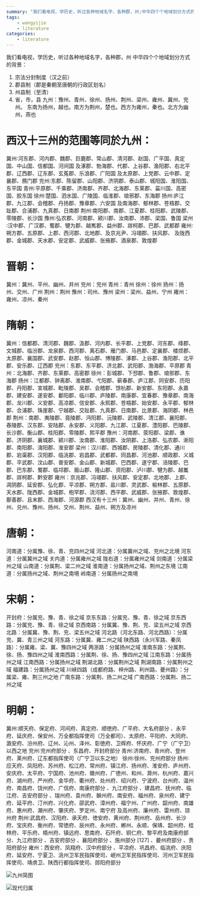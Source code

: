 ```yaml
---
summary: "我们看电视，学历史，听过各种地域名字，各种郡，州;中华四个个地域划分方式的背景"
tags:
    - wangyijie
    - literature
categories:
    - literature
---
```

我们看电视，学历史，听过各种地域名字，各种郡，州
中华四个个地域划分方式的背景：
1. 宗法分封制度（汉之前）
2. 郡县制（郡是秦朝至唐朝的行政区划名）
3. 州县制（至清）
4. 省，市，县
九州：豫州、青州、徐州、扬州、荆州、梁州、雍州、冀州、兖州。
东南为扬州，越也。南方为荆州，楚也。西方为雍州，秦也。北方为幽州，燕也  

# 西汉十三州的范围等同於九州： 
冀州∶河东郡、河内郡、魏郡、巨鹿郡、常山郡、清河郡、赵国、广平国、真定国、中山国、信都国、河间国  及涿郡、勃海郡、代郡、上谷郡、渔阳郡、右北平郡、辽西郡、辽东郡、玄菟郡、乐浪郡、广阳国  及太原郡、上党郡、云中郡、定襄郡、鴈门郡
兖州∶东郡、陈留郡、山阳郡、济阴郡、泰山郡、城阳国、淮阳国、东平国
青州∶平原郡、千乘郡、济南郡、齐郡、北海郡、东莱郡、菑川国、高密国、胶东国 
徐州∶楚国、泗水国、广陵国、临淮郡、琅邪郡、东海郡 
扬州∶庐江郡、九江郡、会稽郡、丹扬郡、豫章郡、六安国 及南海郡、郁林郡、苍梧郡、交趾郡、合浦郡、九真郡、日南郡 
荆州∶南阳郡、南郡、江夏郡、桂阳郡、武陵郡、零陵郡、长沙国 
豫州∶弘农郡、河南郡、颍川郡、汝南郡、沛郡、梁国、鲁国 
梁州∶汉中郡、广汉郡、蜀郡、犍为郡、越嶲郡、益州郡、牂柯郡、巴郡、武都郡
雍州∶朔方郡、五原郡、上郡、西河郡、北地郡、及京兆尹、冯翊郡、扶风郡、  及陇西郡、金城郡、天水郡、安定郡、武威郡、张掖郡、酒泉郡、敦煌郡

# 晋朝：  
冀州：冀州、平州、幽州、并州
兖州：兖州
青州：青州
徐州：徐州
扬州：扬州、交州、广州
荆州：荆州
豫州：司州、豫州
梁州：梁州、益州、宁州
雍州：雍州、凉州、秦州

# 隋朝：
冀州：信都郡、清河郡、魏郡、汲郡、河内郡、长平郡、上党郡、河东郡、绛郡、文城郡、临汾郡、龙泉郡、西河郡、离石郡、雁门郡、马邑郡、定襄郡、楼烦郡、太原郡、襄国郡、武安郡、赵郡、恒山郡、博陵郡、涿郡、上谷郡、渔阳郡、北平郡、安乐郡、辽西郡
兖州：东郡、东平郡、济北郡、武阳郡、渤海郡、平原郡
青州：北海郡、齐郡、东莱郡、高密郡
徐州：彭城郡、下邳郡、鲁郡、琅邪郡、东海郡
扬州：江都郡、钟离郡、淮南郡、弋阳郡、蕲春郡、庐江郡、同安郡、历阳郡、丹阳郡、宣城郡、毗陵郡、吴郡、会稽郡、馀杭郡、新安郡、东阳郡、永嘉郡、建安郡、遂安郡、鄱阳郡、临川郡、庐陵郡、南康郡、宜春郡、豫章郡、南海郡、龙川郡、义安郡、高凉郡、信安郡、永熙郡、苍梧郡、始安郡、永平郡、郁林郡、合浦郡、珠崖郡、宁越郡、交趾郡、九真郡、日南郡、比景郡、海阴郡、林邑郡
荆州：南郡、夷陵郡、竟陵郡、沔阳郡、沅陵郡、武陵郡、清江郡、襄阳郡、舂陵郡、汉东郡、安陆郡、永安郡、义阳郡、九江郡、江夏郡、澧阳郡、巴陵郡、长沙郡、衡山郡、桂阳郡、零陵郡、熙平郡
豫州：河南郡、荥阳郡、梁郡、谯郡、济阴郡、襄城郡、颍川郡、汝南郡、淮阳郡、汝阴郡、上洛郡、弘农郡、淅阳郡、南阳郡、淯阳郡、淮安郡
梁州：汉川郡、西城郡、房陵郡、清化郡、通川郡、宕渠郡、汉阳郡、临洮郡、宕昌郡、武都郡、同昌郡、河池郡、顺政郡、义城郡、平武郡、汶山郡、普安郡、金山郡、新城郡、巴西郡、遂宁郡、涪陵郡、巴郡、巴东郡、蜀郡、临邛郡、眉山郡、隆山郡、资阳郡、泸川郡、犍为郡、越巂郡、牂柯郡、黔安郡
雍州：京兆郡、冯翊郡、扶风郡、安定郡、北地郡、上郡、凋阴郡、延安郡、弘化郡、平凉郡、朔方郡、盐川郡、灵武郡、榆林郡、五原郡、天水郡、陇西郡、金城郡、枹罕郡、浇河郡、西平郡、武威郡、张掖郡、敦煌郡、鄯善郡、且末郡、西海郡、河源郡
西汉有十三州：冀州、幽州、并州、青州、徐州、兑州、豫州、扬州、交州、荆州、益州、朔方及凉州
# 唐朝：
河南道：分属豫、徐、青、兖四州之域
河北道：分属冀州之域、兖州之北境 
河东道：分属冀州之域 
关内道：分属雍州之域 
陇右道：分属雍州之域 
剑南道：分属梁州之域 
山南道：分属荆、梁二州之域 
淮南道：分属扬州之域、荆州之东境 
江南道：分属扬州之域、荆州之南境 
岭南道：分属扬州之南境
# 宋朝：
开封府：分属兖、豫、青、徐之域 
京东东路：分属兖、豫、青、徐之域 
京东西路：分属兖、豫、青、徐之域 
京西南路：分属冀、豫、荆、兖、梁五州之域 
京西北路：分属冀、豫、荆、兖、梁五州之域 
河北路（河北东路、河北西路）：分属兖、冀、青三州之域 
河东路：分属冀、雍二州之域 
陕西路（永兴军路、秦凤路）：分属雍、梁、冀、豫四州之域 
两浙路：分属扬州之域 
淮南东路：分属荆、徐、扬、豫四州之域 
淮南西路：分属荆、徐、扬、豫四州之域 
江南东路：分属扬州之域 
江南西路：分属扬州之域 
荆湖北路：分属荆州之域 
荆湖南路：分属荆州之域 
福建路：分属扬州之域 
川峡四路（成都府路、梓州路、利州路、夔州路）：分属梁、雍、荆三州之地
广南东路：分属荆、扬二州之域 
广南西路：分属荆、扬二州之域
# 明朝：
冀州∶顺天府、保定府、河间府、真定府、顺徳府、广平府、大名府部分 、永平府、延庆府、保安州、万全都指挥使司（万全都司）、太原府、平阳府、大同府、潞安府、汾州府、辽州、沁州、泽州、彰徳府、卫辉府、怀庆府、广宁（广宁卫）以西之地 
兖州∶兖州府部分 、东昌府、开封府部分
青州∶济南府、青州府、登州府、莱州府、辽东都指挥使司（广宁卫以东之地）
徐州∶徐州、兖州府部分 
扬州∶应天府、凤阳府、苏州府、松江府、常州府、镇江府、扬州府、淮安府、庐州府、安庆府、太平府、宁国府、池州府、徽州府、广徳州、和州、滁州、杭州府、嘉兴府、湖州府、严州府、金华府、衢州府、处州府、绍兴府、宁波府、台州府、温州府、南昌府、饶州府、广信府、南康府部分  、九江府部分   、建昌府、抚州府、临江府、吉安府部分   、瑞州府、袁州府、贑州府、南安府、福州府、泉州府、建宁府、延平府、汀州府、兴化府、邵武府、漳州府、福宁州、广州府、韶州府、南雄府、惠州府、潮州府、肇庆府、罗定州、南宁府  及高州府、廉州府、雷州府、琼州府
荆州∶武昌府、汉阳府、承天府、徳安府、黄州府、荆州府、岳州府、长沙府、宝庆府、衡州府、常徳府、辰州府、永州府、郴州、永顺、保靖、韶州府、桂林府、平乐府、梧州府、镇远府、思南府、石阡府、铜仁府、黎平府及南康府部分、九江府部分  、吉安府部分 、襄阳府部分  、施州部分 [127]  、䕫州府部分   、贵阳府部分
雍州：西安府、凤翔府、汉中府部分   、平凉府、巩昌府、临洮府、庆阳府、延安府、宁夏卫、洮州卫军民指挥使司、岷州卫军民指挥使司、河州卫军民指挥使司、靖虏卫、陕西行都指挥使司、郧阳府部分

![九州简图](https://upload-images.jianshu.io/upload_images/6000429-cbb91c20e2d42f32.png?imageMogr2/auto-orient/strip%7CimageView2/2/w/1240)

![现代归属](https://upload-images.jianshu.io/upload_images/6000429-d6731e4e31dcbe44.png?imageMogr2/auto-orient/strip%7CimageView2/2/w/1240)

